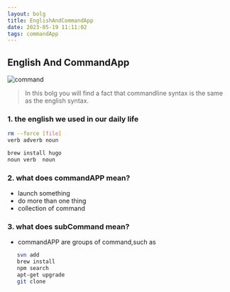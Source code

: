 ```yaml
---
layout: bolg
title: EnglishAndCommandApp
date: 2023-05-19 11:11:02
tags: commandApp
---
```

## English And CommandApp

![command](commandline.png)

> In this bolg you will find a fact that commandline syntax is the same as the english syntax.  

### 1. the english we used in our daily life

``` bash
rm --force [file]
verb adverb noun
```

```bash
brew install hugo
noun verb  noun
```

### 2. what does commandAPP mean?

- launch something
- do more than one thing
- collection of command

<!--more-->
### 3. what does subCommand mean?

- commandAPP are groups of command,such as

``` bash
   svn add
   brew install
   npm search
   apt-get upgrade
   git clone
```
